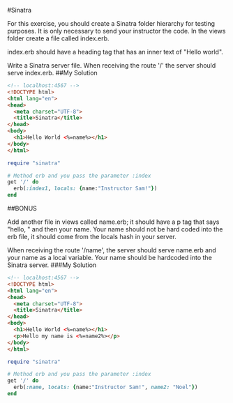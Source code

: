 #Sinatra

For this exercise, you should create a Sinatra folder hierarchy for testing purposes. It is only necessary to send your instructor the code. In the views folder create a file called index.erb.

index.erb should have a heading tag that has an inner text of "Hello world".

Write a Sinatra server file. When receiving the route '/' the server should serve index.erb.
##My Solution
```html
<!-- localhost:4567 -->
<!DOCTYPE html>
<html lang="en">
<head>
  <meta charset="UTF-8">
  <title>Sinatra</title>
</head>
<body>
  <h1>Hello World <%=name%></h1>
</body>
</html>
```

```rb
require "sinatra"

# Method erb and you pass the parameter :index
get '/' do
  erb(:index1, locals: {name:"Instructor Sam!"})
end
```

##BONUS

Add another file in views called name.erb; it should have a p tag that says "hello, " and then your name. Your name should not be hard coded into the erb file, it should come from the locals hash in your server.

When receiving the route '/name', the server should serve name.erb and your name as a local variable. Your name should be hardcoded into the Sinatra server.
###My Solution
```html
<!-- localhost:4567 -->
<!DOCTYPE html>
<html lang="en">
<head>
  <meta charset="UTF-8">
  <title>Sinatra</title>
</head>
<body>
  <h1>Hello World <%=name%></h1>
  <p>Hello my name is <%=name2%></p>
</body>
</html>
```

```rb
require "sinatra"

# Method erb and you pass the parameter :index
get '/' do
  erb(:name, locals: {name:"Instructor Sam!", name2: "Noel"})
end
```
